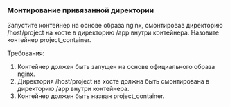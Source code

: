 
### Монтирование привязанной директории

Запустите контейнер на основе образа nginx, смонтировав директорию /host/project на хосте в директорию /app внутри контейнера. Назовите контейнер project_container.

Требования:
1. Контейнер должен быть запущен на основе официального образа nginx.
2. Директория /host/project на хосте должна быть смонтирована в директорию /app внутри контейнера.
3. Контейнер должен быть назван project_container.